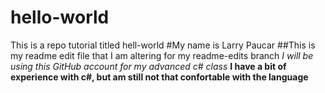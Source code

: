 # hello-world
This is a repo tutorial titled hell-world
#My name is Larry Paucar
##This is my readme edit file that I am altering for my readme-edits branch
*I will be using this GitHub account for my advanced c# class*
**I have a bit of experience with c#, but am still not that confortable with the language**
